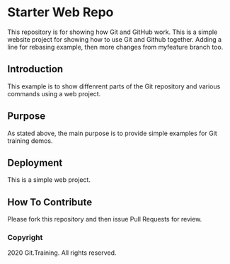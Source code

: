 # Starter Web Repo

This repository is for showing how Git and GitHub work.
This is a simple website project for showing how to use Git and Github together.
Adding a line for rebasing example, then more changes from myfeature branch too.

## Introduction

This example is to show diffenrent parts of the Git repository and various commands
using a web project.

## Purpose

As stated above, the main purpose is to provide simple examples for Git training demos.

## Deployment

This is a simple web project.

## How To Contribute

Please fork this repository and then issue Pull Requests for review.

### Copyright

2020 Git.Training. All rights reserved.
